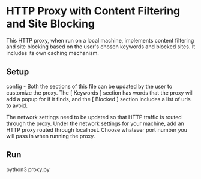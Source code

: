 # HTTP Proxy with Content Filtering and Site Blocking

This HTTP proxy, when run on a local machine, implements content filtering and site blocking based on the user's chosen keywords and blocked sites. It includes its own caching mechanism.

## Setup

config - Both the sections of this file can be updated by the user to customize the proxy. The [ Keywords ] section has words that the proxy will add a popup for if it finds, and the [ Blocked ] section includes a list of urls to avoid. 

The network settings need to be updated so that HTTP traffic is routed through the proxy. Under the network settings for your machine, add an HTTP proxy routed through localhost. Choose whatever port number you will pass in when running the proxy.

## Run

python3 proxy.py <portno>
